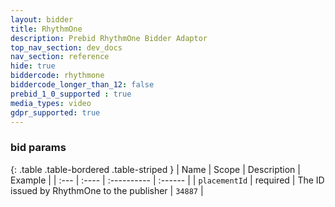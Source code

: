 ```yaml
---
layout: bidder
title: RhythmOne
description: Prebid RhythmOne Bidder Adaptor
top_nav_section: dev_docs
nav_section: reference
hide: true
biddercode: rhythmone
biddercode_longer_than_12: false
prebid_1_0_supported : true
media_types: video
gdpr_supported: true
---
```




### bid params

{: .table .table-bordered .table-striped }
| Name | Scope | Description | Example |
| :--- | :---- | :---------- | :------ |
| `placementId` | required | The ID issued by RhythmOne to the publisher | `34887` |
